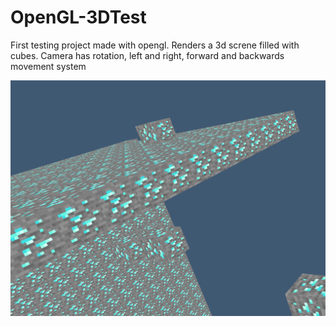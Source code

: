 # OpenGL-3DTest
First testing project made with opengl. Renders a 3d screne filled with cubes. Camera has rotation, left and right, forward and backwards movement system


![Alt text](Screenshots/Screenshot1.png?raw=true "Title")
